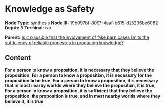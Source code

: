# Knowledge as Safety

**Node Type:** synthesis
**Node ID:** 19b097bf-8097-4aaf-b615-d25236be6082
**Depth:** 5
**Terminal:** No

**Parent:** [Is it plausible that the involvement of fake barn cases limits the sufficiency of reliable processes in producing knowledge?](is-it-plausible-that-the-involvement-of-fake-barn-cases-limits-the-sufficiency-of-reliable-processes-in-producing-knowledge-antithesis-2a6f0aaa-32c4-4054-985f-d7cfc5cf6b10.md)

## Content

**For a person to know a proposition, it is necessary that they believe the proposition**, **For a person to know a proposition, it is necessary for the proposition to be true**, **For a person to know a proposition, it is necessary that in most nearby worlds where they believe the proposition, it is true**, **For a person to know a proposition, it is sufficient that they believe the proposition, the proposition is true, and in most nearby worlds where they believe it, it is true**
